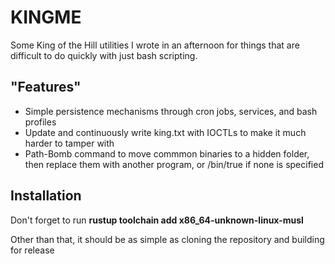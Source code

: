 # KINGME

Some King of the Hill utilities I wrote in an afternoon for things that are difficult to do quickly with just bash scripting. 

## "Features"
- Simple persistence mechanisms through cron jobs, services, and bash profiles
- Update and continuously write king.txt with IOCTLs to make it much harder to tamper with
- Path-Bomb command to move commmon binaries to a hidden folder, then replace them with another program, or /bin/true if none is specified

## Installation
Don't forget to run **rustup toolchain add x86_64-unknown-linux-musl**

Other than that, it should be as simple as cloning the repository and building for release
